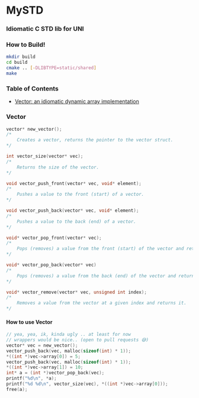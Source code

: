 # MySTD
### Idiomatic C STD lib for UNI  

### How to Build!
```bash
mkdir build
cd build
cmake .. [-DLIBTYPE=static/shared]
make
```

### Table of Contents
- [Vector: an idiomatic dynamic array implementation](#vector)
  
  
### Vector
```c
vector* new_vector();
/*
    Creates a vector, returns the pointer to the vector struct.
*/

int vector_size(vector* vec);
/*
    Returns the size of the vector.
*/

void vector_push_front(vector* vec, void* element);
/*
    Pushes a value to the front (start) of a vector.
*/

void vector_push_back(vector* vec, void* element);
/*
    Pushes a value to the back (end) of a vector.
*/

void* vector_pop_front(vector* vec);
/*
    Pops (removes) a value from the front (start) of the vector and returns it.
*/

void* vector_pop_back(vector* vec)
/*
    Pops (removes) a value from the back (end) of the vector and returns it.
*/

void* vector_remove(vector* vec, unsigned int index);
/*
    Removes a value from the vector at a given index and returns it.
*/
```

#### How to use Vector
```cpp
// yea, yea, ik, kinda ugly .. at least for now
// wrappers would be nice.. (open to pull requests 😅)
vector* vec = new_vector();
vector_push_back(vec, malloc(sizeof(int) * 1));
*((int *)vec->array[0]) = 5;
vector_push_back(vec, malloc(sizeof(int) * 1));
*((int *)vec->array[1]) = 10;
int* a = (int *)vector_pop_back(vec);
printf("%d\n", *a);
printf("%d %d\n", vector_size(vec), *((int *)vec->array[0]));
free(a);
```